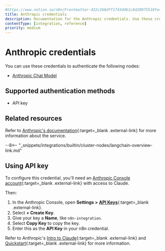 ```yaml
---
#https://www.notion.so/n8n/Frontmatter-432c2b8dff1f43d4b1c8d20075510fe4
title: Anthropic credentials
description: Documentation for the Anthropic credentials. Use these credentials to authenticate Anthropic in n8n, a workflow automation platform.
contentType: [integration, reference]
priority: medium
---
```


# Anthropic credentials

You can use these credentials to authenticate the following nodes:

- [Anthropic Chat Model](/integrations/builtin/cluster-nodes/sub-nodes/n8n-nodes-langchain.lmchatanthropic/)

## Supported authentication methods

- API key

## Related resources

Refer to [Anthropic's documentation](https://docs.anthropic.com/claude/reference/getting-started-with-the-api){:target=_blank .external-link} for more information about the service.

--8<-- "_snippets/integrations/builtin/cluster-nodes/langchain-overview-link.md"

## Using API key

To configure this credential, you'll need an [Anthropic Console account](https://console.anthropic.com){:target=_blank .external-link} with access to Claude.

Then:

1. In the Anthropic Console, open **Settings >** [**API Keys**](https://console.anthropic.com/settings/keys){:target=_blank .external-link}.
2. Select **+ Create Key**.
3. Give your key a **Name**, like `n8n-integration`.
4. Select **Copy Key** to copy the key.
5. Enter this as the **API Key** in your n8n credential.

Refer to Anthropic's [Intro to Claude](https://docs.anthropic.com/en/docs/intro-to-claude){:target=_blank .external-link} and [Quickstart](https://docs.anthropic.com/en/docs/quickstart){:target=_blank .external-link} for more information.
